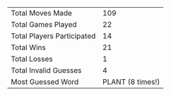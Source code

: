 |              |                |
| ---------------- | ----------------------------- |
| Total Moves Made | 109 |
| Total Games Played | 22 |
| Total Players Participated | 14 |
| Total Wins | 21 |
| Total Losses | 1 |
| Total Invalid Guesses | 4 |
| Most Guessed Word | PLANT (8 times!) |
